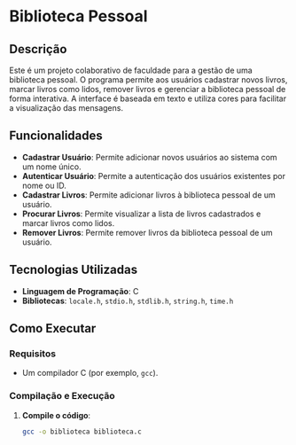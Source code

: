 # Biblioteca Pessoal

## Descrição

Este é um projeto colaborativo de faculdade para a gestão de uma biblioteca pessoal. O programa permite aos usuários cadastrar novos livros, marcar livros como lidos, remover livros e gerenciar a biblioteca pessoal de forma interativa. A interface é baseada em texto e utiliza cores para facilitar a visualização das mensagens.

## Funcionalidades

- **Cadastrar Usuário**: Permite adicionar novos usuários ao sistema com um nome único.
- **Autenticar Usuário**: Permite a autenticação dos usuários existentes por nome ou ID.
- **Cadastrar Livros**: Permite adicionar livros à biblioteca pessoal de um usuário.
- **Procurar Livros**: Permite visualizar a lista de livros cadastrados e marcar livros como lidos.
- **Remover Livros**: Permite remover livros da biblioteca pessoal de um usuário.

## Tecnologias Utilizadas

- **Linguagem de Programação**: C
- **Bibliotecas**: `locale.h`, `stdio.h`, `stdlib.h`, `string.h`, `time.h`

## Como Executar

### Requisitos

- Um compilador C (por exemplo, `gcc`).

### Compilação e Execução

1. **Compile o código**:

   ```bash
   gcc -o biblioteca biblioteca.c
